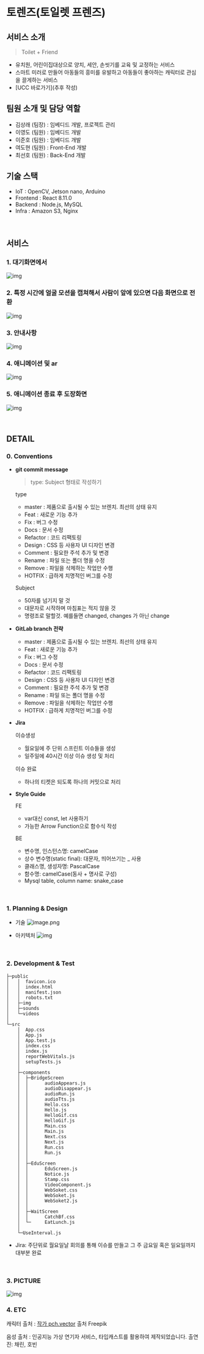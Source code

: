 
# 토렌즈(토일렛 프렌즈)
## 서비스 소개
> Toilet + Friend
- 유치원, 어린이집대상으로 양치, 세안, 손씻기를 교육 및 교정하는 서비스
- 스마트 미러로 만들어 아동들의 흥미를 유발하고 아동들이 좋아하는 캐릭터로 관심을 끌게하는 서비스
- [UCC 바로가기](추후 작성)

## 팀원 소개 및 담당 역할
- 김상래 (팀장) : 임베디드 개발, 프로젝트 관리
- 이영도 (팀원) : 임베디드 개발
- 이준호 (팀원) : 임베디드 개발
- 여도현 (팀원) : Front-End 개발
- 최선호 (팀원) : Back-End 개발

## 기술 스택
- IoT : OpenCV, Jetson nano, Arduino 
- Frontend : React 8.11.0
- Backend : Node.js, MySQL
- Infra : Amazon S3, Nginx

<br>

## 서비스

### 1. 대기화면에서 

![img](./assets/wait.gif)

### 2. 특정 시간에 얼굴 모션을 캡쳐해서 사람이 앞에 있으면 다음 화면으로 전환

![img](./assets/MainToGif.gif)

### 3. 안내사항

![img](./assets/notice.gif)

### 4. 애니메이션 및 ar

![img](./assets/VirusToBling.gif)

### 5. 애니메이션 종료 후 도장화면

![img](./assets/stamp.gif)



<br>

## DETAIL

### 0. Conventions

- **git commit message**

  > type: Subject 형태로 작성하기

  type

  - master : 제품으로 출시될 수 있는 브렌치. 최선의 상태 유지
  - Feat : 새로운 기능 추가
  - Fix : 버그 수정
  - Docs : 문서 수정
  - Refactor : 코드 리팩토링
  - Design : CSS 등 사용자 UI 디자인 변경
  - Comment : 필요한 주석 추가 및 변경
  - Rename : 파일 또는 폴더 명을 수정
  - Remove : 파일을 삭제하는 작업만 수행
  - HOTFIX : 급하게 치명적인 버그를 수정

  Subject

  - 50자를 넘기지 말 것
  - 대문자로 시작하며 마침표는 적지 않을 것
  - 명령조로 말할것. 예를들면 changed, changes 가 아닌 change

- **GitLab branch 전략**

  - master : 제품으로 출시될 수 있는 브렌치. 최선의 상태 유지
  - Feat : 새로운 기능 추가
  - Fix : 버그 수정
  - Docs : 문서 수정
  - Refactor : 코드 리팩토링
  - Design : CSS 등 사용자 UI 디자인 변경
  - Comment : 필요한 주석 추가 및 변경
  - Rename : 파일 또는 폴더 명을 수정
  - Remove : 파일을 삭제하는 작업만 수행
  - HOTFIX : 급하게 치명적인 버그를 수정

- **Jira**

  이슈생성

  - 월요일에 주 단위 스프린트 이슈들을 생성
  - 일주일에 40시간 이상 이슈 생성 및 처리

  이슈 완료

  - 하나의 티켓은 되도록 하나의 커밋으로 처리

- **Style Guide**

  FE

  - var대신 const, let 사용하기
  - 가능한 Arrow Function으로 함수식 작성

  BE

  - 변수명, 인스턴스명: camelCase
  - 상수 변수명(static final): 대문자, 띄어쓰기는 _ 사용
  - 클래스명, 생성자명: PascalCase
  - 함수명: camelCase(동사 + 명사로 구성)
  - Mysql table, column name: snake_case

<br>

### 1. Planning & Design

- 기술
![image.png](./assets/skill.png)

- 아키텍처
![img](./assets/아키텍쳐.png)


<br>

### 2. Development & Test

```
├─public
│   │  favicon.ico
│   │  index.html
│   │  manifest.json
│   │  robots.txt
│   ├─img
│   ├─sounds
│   └─videos
│
└─src
    │  App.css
    │  App.js
    │  App.test.js
    │  index.css
    │  index.js
    │  reportWebVitals.js
    │  setupTests.js
    │
    ├─components
    │  ├─BridgeScreen
    │  │      audioAppears.js
    │  │      audioDisappear.js
    │  │      audioRun.js
    │  │      audioTts.js
    │  │      Hello.css
    │  │      Hello.js
    │  │      HelloGif.css
    │  │      HelloGif.js
    │  │      Main.css
    │  │      Main.js
    │  │      Next.css
    │  │      Next.js
    │  │      Run.css
    │  │      Run.js
    │  │
    │  ├─EduScreen
    │  │      EduScreen.js
    │  │      Notice.js
    │  │      Stamp.css
    │  │      VideoComponent.js
    │  │      WebSoket.css
    │  │      WebSoket.js
    │  │      WebSoket2.js
    │  │
    │  ├─WaitScreen
    │  │      CatchBf.css
    │  └─     EatLunch.js
    │  
    └─UseInterval.js
```

- Jira: 주단위로 월요일날 회의를 통해 이슈를 만들고 그 주 금요일 혹은 일요일까지 대부분 완료


<br>

### 3. PICTURE

![img](./assets/group.jpg)
<br>

### 4. ETC
캐릭터 출처 : <a href="https://kr.freepik.com/free-vector/happy-funny-cartoon-animals-set_8609221.htm#query=%EB%8F%99%EB%AC%BC%20%EC%BA%90%EB%A6%AD%ED%84%B0&position=0&from_view=keyword">작가 pch.vector</a> 출처 Freepik

음성 출처 : 인공지능 가상 연기자 서비스, 타입캐스트를 활용하여 제작되었습니다.
출연진: 채린, 호빈 <a href="https://app.typecast.ai/ko/dashboard">
